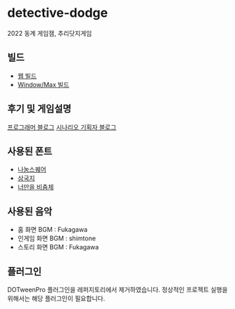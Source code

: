 # detective-dodge

 2022 동계 게임잼, 추리닷지게임

## 빌드

- [웹 빌드](https://viyamkun.github.io/Detelenge/)
- [Window/Max 빌드](https://drive.google.com/drive/folders/1y2iBF4Re-MeglqMKE0p_kPRM1ZejLWMt?usp=sharing)

## 후기 및 게임설명

[프로그래머 블로그](https://viyamkun.github.io/posts/gamejam-dodge-story-game/)
[시나리오 기획자 블로그](https://m.blog.naver.com/dustflo/222652274035)

## 사용된 폰트

- [나눔스퀘어](https://hangeul.naver.com/font)
- [삼국지](https://github.com/hurss/fonts)
- [너만을 비춤체](https://www.yspotlight.co.kr/brand/font?tabNo=0)

## 사용된 음악

- 홈 화면 BGM : Fukagawa
- 인게임 화면 BGM : shimtone
- 스토리 화면 BGM : Fukagawa

## 플러그인

DOTweenPro 플러그인을 레퍼지토리에서 제거하였습니다. 정상적인 프로젝트 실행을 위해서는 해당 플러그인이 필요합니다.
